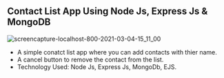 ## Contact List App Using Node Js, Express Js & MongoDB

![screencapture-localhost-800-2021-03-04-15_11_00](https://user-images.githubusercontent.com/68294925/109945014-d873c280-7cfc-11eb-93ff-3dc4d63b6e17.png)

* A simple conatct list app where you can add contacts with thier name.
* A cancel button to remove the contact from the list.
* Technology Used: Node Js, Express Js, MongoDb, EJS. 
